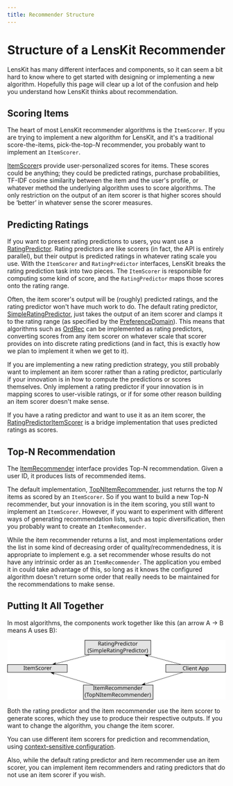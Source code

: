 ```yaml
---
title: Recommender Structure
---
```


# Structure of a LensKit Recommender

LensKit has many different interfaces and components, so it can seem a bit hard to know where to get started with designing or implementing a new algorithm.  Hopefully this page will clear up a lot of the confusion and help you understand how LensKit thinks about recommendation.

## Scoring Items

The heart of most LensKit recommender algorithms is the `ItemScorer`.  If you are trying to implement a new algorithm for LensKit, and it's a traditional score-the-items, pick-the-top-*N* recommender, you probably want to implement an `ItemScorer`.

[ItemScorer]: http://lenskit.org/apidocs/org/grouplens/lenskit/ItemScorer.html

[ItemScorer][]s provide user-personalized scores for items.  These scores could be anything; they could be predicted ratings, purchase probabilities, TF-IDF cosine similarity between the item and the user's profile, or whatever method the underlying algorithm uses to score algorithms.  The only restriction on the output of an item scorer is that higher scores should be ‘better’ in whatever sense the scorer measures.

## Predicting Ratings

[RatingPredictor]: http://lenskit.org/apidocs/org/grouplens/lenskit/RatingPredictor.html
[SimpleRatingPredictor]: http://lenskit.org/apidocs/org/grouplens/lenskit/basic/SimpleRatingPredictor.html
[PreferenceDomain]: http://lenskit.org/apidocs/org/grouplens/lenskit/data/pref/PreferenceDomain.html
[RatingPredictorItemScorer]: http://lenskit.org/apidocs/org/grouplens/lenskit/basic/RatingPredictorItemScorer.html

If you want to present rating predictions to users, you want use a [RatingPredictor][].  Rating predictors are like scorers (in fact, the API is entirely parallel), but their output is predicted ratings in whatever rating scale you use.  With the `ItemScorer` and `RatingPredictor` interfaces, LensKit breaks the rating prediction task into two pieces.  The `ItemScorer` is responsible for computing some kind of score, and the `RatingPredictor` maps those scores onto the rating range.

[OrdRec]: http://dx.doi.org/10.1145/2043932.2043956

Often, the item scorer's output will be (roughly) predicted ratings, and the rating predictor won't have much work to do.  The default rating predictor, [SimpleRatingPredictor][], just takes the output of an item scorer and clamps it to the rating range (as specified by the [PreferenceDomain][]).  This means that algorithms such as [OrdRec][] can be implemented as rating predictors, converting scores from any item scorer on whatever scale that scorer provides on into discrete rating predictions (and in fact, this is exactly how we plan to implement it when we get to it).

If you are implementing a new rating prediction strategy, you still probably want to implement an item scorer rather than a rating predictor, particularly if your innovation is in how to compute the predictions or scores themselves.  Only implement a rating predictor if your innovation is in mapping scores to user-visible ratings, or if for some other reason building an item scorer doesn't make sense.

If you have a rating predictor and want to use it as an item scorer, the [RatingPredictorItemScorer][] is a bridge implementation that uses predicted ratings as scores.

## Top-N Recommendation

[ItemRecommender]: http://lenskit.org/apidocs/org/grouplens/lenskit/ItemRecommender.html
[TopNItemRecommender]: http://lenskit.org/apidocs/org/grouplens/lenskit/TopNItemRecommender.html

The [ItemRecommender][] interface provides Top-N recommendation.  Given a user ID, it produces lists of recommended items.

The default implementation, [TopNItemRecommender][], just returns the top *N* items as scored by an `ItemScorer`.  So if you want to build a new Top-N recommender, but your innovation is in the item scoring, you still want to implement an `ItemScorer`.  However, if you want to experiment with different ways of generating recommendation lists, such as topic diversification, then you probably want to create an `ItemRecommender`.

While the item recommender returns a list, and most implementations order the list in some kind of decreasing order of quality/recommendedness, it is appropriate to implement e.g. a set recommender whose results do not have any intrinsic order as an `ItemRecommender`.  The application you embed it in could take advantage of this, so long as it knows the configured algorithm doesn't return some order that really needs to be maintained for the recommendations to make sense.

## Putting It All Together

In most algorithms, the components work together like this (an arrow A → B means A uses B):

![Core recommender components](scorer-arch.svg)

Both the rating predictor and the item recommender use the item scorer to generate scores, which they use to produce their respective outputs.  If you want to change the algorithm, you change the item scorer.

You can use different item scorers for prediction and recommendation, using [context-sensitive configuration](../configuration/).

Also, while the default rating predictor and item recommender use an item scorer, you can implement item recommenders and rating predictors that do not use an item scorer if you wish.

